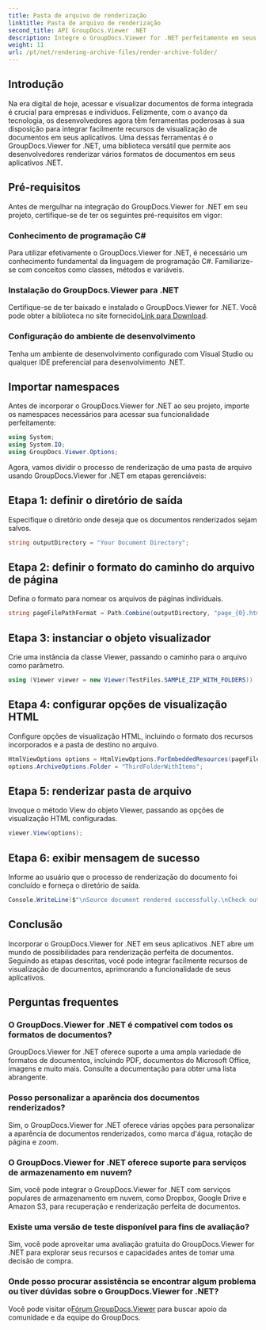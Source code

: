 ```yaml
---
title: Pasta de arquivo de renderização
linktitle: Pasta de arquivo de renderização
second_title: API GroupDocs.Viewer .NET
description: Integre o GroupDocs.Viewer for .NET perfeitamente em seus aplicativos .NET para obter recursos eficientes de renderização e visualização de documentos.
weight: 11
url: /pt/net/rendering-archive-files/render-archive-folder/
---
```

## Introdução
Na era digital de hoje, acessar e visualizar documentos de forma integrada é crucial para empresas e indivíduos. Felizmente, com o avanço da tecnologia, os desenvolvedores agora têm ferramentas poderosas à sua disposição para integrar facilmente recursos de visualização de documentos em seus aplicativos. Uma dessas ferramentas é o GroupDocs.Viewer for .NET, uma biblioteca versátil que permite aos desenvolvedores renderizar vários formatos de documentos em seus aplicativos .NET.
## Pré-requisitos
Antes de mergulhar na integração do GroupDocs.Viewer for .NET em seu projeto, certifique-se de ter os seguintes pré-requisitos em vigor:
### Conhecimento de programação C#
Para utilizar efetivamente o GroupDocs.Viewer for .NET, é necessário um conhecimento fundamental da linguagem de programação C#. Familiarize-se com conceitos como classes, métodos e variáveis.
### Instalação do GroupDocs.Viewer para .NET
Certifique-se de ter baixado e instalado o GroupDocs.Viewer for .NET. Você pode obter a biblioteca no site fornecido[Link para Download](https://releases.groupdocs.com/viewer/net/).
### Configuração do ambiente de desenvolvimento
Tenha um ambiente de desenvolvimento configurado com Visual Studio ou qualquer IDE preferencial para desenvolvimento .NET.

## Importar namespaces
Antes de incorporar o GroupDocs.Viewer for .NET ao seu projeto, importe os namespaces necessários para acessar sua funcionalidade perfeitamente:
```csharp
using System;
using System.IO;
using GroupDocs.Viewer.Options;
```

Agora, vamos dividir o processo de renderização de uma pasta de arquivo usando GroupDocs.Viewer for .NET em etapas gerenciáveis:
## Etapa 1: definir o diretório de saída
Especifique o diretório onde deseja que os documentos renderizados sejam salvos.
```csharp
string outputDirectory = "Your Document Directory";
```
## Etapa 2: definir o formato do caminho do arquivo de página
Defina o formato para nomear os arquivos de páginas individuais.
```csharp
string pageFilePathFormat = Path.Combine(outputDirectory, "page_{0}.html");
```
## Etapa 3: instanciar o objeto visualizador
Crie uma instância da classe Viewer, passando o caminho para o arquivo como parâmetro.
```csharp
using (Viewer viewer = new Viewer(TestFiles.SAMPLE_ZIP_WITH_FOLDERS))
```
## Etapa 4: configurar opções de visualização HTML
Configure opções de visualização HTML, incluindo o formato dos recursos incorporados e a pasta de destino no arquivo.
```csharp
HtmlViewOptions options = HtmlViewOptions.ForEmbeddedResources(pageFilePathFormat);
options.ArchiveOptions.Folder = "ThirdFolderWithItems";
```
## Etapa 5: renderizar pasta de arquivo
Invoque o método View do objeto Viewer, passando as opções de visualização HTML configuradas.
```csharp
viewer.View(options);
```
## Etapa 6: exibir mensagem de sucesso
Informe ao usuário que o processo de renderização do documento foi concluído e forneça o diretório de saída.
```csharp
Console.WriteLine($"\nSource document rendered successfully.\nCheck output in {outputDirectory}.");
```

## Conclusão
Incorporar o GroupDocs.Viewer for .NET em seus aplicativos .NET abre um mundo de possibilidades para renderização perfeita de documentos. Seguindo as etapas descritas, você pode integrar facilmente recursos de visualização de documentos, aprimorando a funcionalidade de seus aplicativos.
## Perguntas frequentes
### O GroupDocs.Viewer for .NET é compatível com todos os formatos de documentos?
GroupDocs.Viewer for .NET oferece suporte a uma ampla variedade de formatos de documentos, incluindo PDF, documentos do Microsoft Office, imagens e muito mais. Consulte a documentação para obter uma lista abrangente.
### Posso personalizar a aparência dos documentos renderizados?
Sim, o GroupDocs.Viewer for .NET oferece várias opções para personalizar a aparência de documentos renderizados, como marca d'água, rotação de página e zoom.
### O GroupDocs.Viewer for .NET oferece suporte para serviços de armazenamento em nuvem?
Sim, você pode integrar o GroupDocs.Viewer for .NET com serviços populares de armazenamento em nuvem, como Dropbox, Google Drive e Amazon S3, para recuperação e renderização perfeita de documentos.
### Existe uma versão de teste disponível para fins de avaliação?
Sim, você pode aproveitar uma avaliação gratuita do GroupDocs.Viewer for .NET para explorar seus recursos e capacidades antes de tomar uma decisão de compra.
### Onde posso procurar assistência se encontrar algum problema ou tiver dúvidas sobre o GroupDocs.Viewer for .NET?
 Você pode visitar o[Fórum GroupDocs.Viewer](https://forum.groupdocs.com/c/viewer/9) para buscar apoio da comunidade e da equipe do GroupDocs.